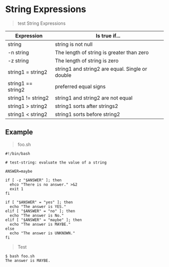 # String Expressions

> test String Expressions

| Expression         | Is true if... |
|--------------------|---------------|
| string             | string is not null |
| -n string          | The length of string is greater than zero |
| -z string          | The length of string is zero |
| string1 = string2  | string1 and string2 are equal. Single or double |
| string1 == string2 | preferred equal signs |
| string1 != string2 | string1 and string2 are not equal |
| string1 > string2  | string1 sorts after strings2 |
| string1 < string2  | string1 sorts before string2 |

## Example

> foo.sh

```
#!/bin/bash

# test-string: evaluate the value of a string

ANSWER=maybe

if [ -z "$ANSWER" ]; then
  ehco "There is no answer." >&2
  exit 1
fi

if [ "$ANSWER" = "yes" ]; then
  echo "The answer is YES."
elif [ "$ANSWER" = "no" ]; then
  echo "The answer is No."
elif [ "$ANSWER" = "maybe" ]; then
  echo "The answer is MAYBE."
else
  echo "The answer is UNKNOWN."
fi
```

> Test

```
$ bash foo.sh
The answer is MAYBE.
```
